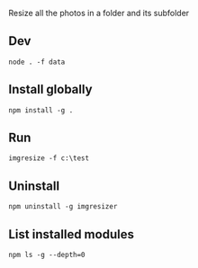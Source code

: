 Resize all the photos in a folder and its subfolder

## Dev
```
node . -f data
```

## Install globally
```
npm install -g .
```

## Run
```
imgresize -f c:\test
```

## Uninstall
```
npm uninstall -g imgresizer
```

## List installed modules
```
npm ls -g --depth=0
```